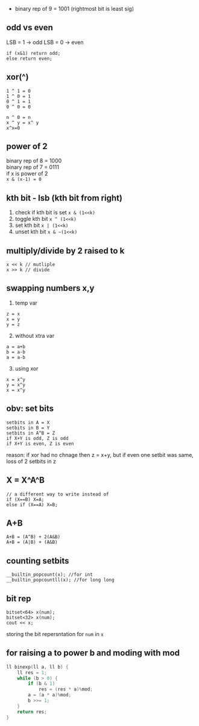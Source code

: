 - binary rep of 9 = 1001 (rightmost bit is least sig)

## odd vs even
LSB = 1 -> odd
LSB = 0 -> even
```
if (x&1) return odd;
else return even;
```

## xor(^)

```
1 ^ 1 = 0
1 ^ 0 = 1
0 ^ 1 = 1
0 ^ 0 = 0
```
```
n ^ 0 = n
x ^ y = x^ y
x^x=0
```

## power of 2
binary rep of 8 = 1000 <br>
binary rep of 7 = 0111 <br>
if x is power of 2 <br>
```x & (x-1) = 0``` 

## kth bit - lsb (kth bit from right)
1. check if kth bit is set `x & (1<<k)`
2. toggle kth bit `x ^ (1<<k)`
3. set kth bit `x | (1<<k)`
4. unset kth bit `x & ~(1<<k)`

## multiply/divide by 2 raised to k
```
x << k // mutliple
x >> k // divide
```

## swapping numbers x,y
1. temp var
```
z = x 
x = y
y = z
```
2. without xtra var
```
a = a+b
b = a-b
a = a-b
```
3. using xor
```
x = x^y
y = x^y
x = x^y
```

## obv: set bits
```
setbits in A = X
setbits in B = Y
setbits in A^B = Z
if X+Y is odd, Z is odd
if X+Y is even, Z is even
```
reason: if xor had no chnage then z = x+y, but if even one setbit was same, loss of 2 setbits in z

## X = X^A^B
```
// a different way to write instead of
if (X==B) X=A;
else if (X==A) X=B;
```

## A+B
```
A+B = (A^B) + 2(A&B)
A+B = (A|B) + (A&B)
```
## counting setbits
```
__builtin_popcount(x); //for int
__builtin_popcountll(x); //for long long
```

## bit rep
```
bitset<64> x(num);
bitset<32> x(num);
cout << x;
```
storing the bit repersntation for `num` in `x`

## for raising a to power b and moding with mod
```cpp
ll binexp(ll a, ll b) {
    ll res = 1;
    while (b > 0) {
        if (b & 1)
            res = (res * a)%mod;
        a = (a * a)%mod;
        b >>= 1;
    }
    return res;
}
```
